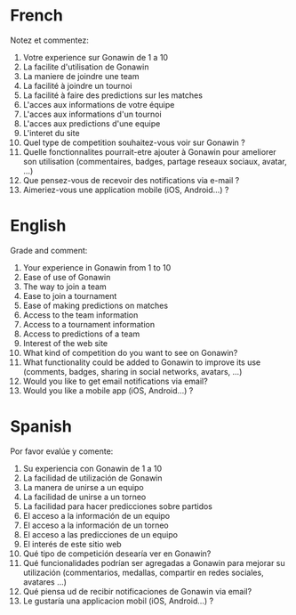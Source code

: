 French
===========

Notez et commentez:

1. Votre experience sur Gonawin de 1 a 10
2. La facilite d'utilisation de Gonawin
3. La maniere de joindre une team
4. La facilité à joindre un tournoi
5. La facilité à faire des predictions sur les matches
6. L'acces aux informations de votre équipe
7. L'acces aux informations d'un tournoi
8. L'acces aux predictions d'une equipe
9. L'interet du site
10. Quel type de competition souhaitez-vous voir sur Gonawin ?
11. Quelle fonctionnalites pourrait-etre ajouter à Gonawin pour ameliorer son utilisation (commentaires, badges, partage reseaux sociaux, avatar, ...)
12. Que pensez-vous de recevoir des notifications via e-mail ?
13. Aimeriez-vous une application mobile (iOS, Android...) ?

English
=========

Grade and comment:

1. Your experience in Gonawin from 1 to 10
2. Ease of use of Gonawin
3. The way to join a team
4. Ease to join a tournament
5. Ease of making predictions on matches
6. Access to the team information
7. Access to a tournament information
8. Access to predictions of a team
9. Interest of the web site
10. What kind of competition do you want to see on Gonawin?
11. What functionality could be added to Gonawin to improve its use (comments, badges, sharing in social networks, avatars, ...)
12. Would you like to get email notifications via email?
13. Would you like a mobile app (iOS, Android...) ?

Spanish
=========

Por favor evalúe y comente:

1. Su experiencia con Gonawin de 1 a 10
2. La facilidad de utilización de Gonawin
3. La manera de unirse a un equipo
4. La facilidad de unirse a un torneo
5. La facilidad para hacer predicciones sobre partidos
6. El acceso a la información de un equipo
7. El acceso a la información de un torneo
8. El acceso a las predicciones de un equipo
9. El interés de este sitio web
10. Qué tipo de competición desearía ver en Gonawin?
11. Qué funcionalidades podrían ser agregadas a Gonawin para mejorar su utilización (commentarios, medallas, compartir en redes sociales, avatares ...) 
12. Qué piensa ud de recibir notificaciones de Gonawin via email?
13. Le gustaría una applicacion mobil (iOS, Android...) ?
